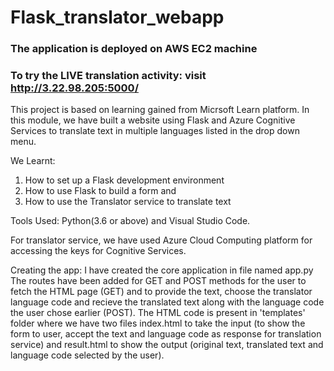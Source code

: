 # Flask_translator_webapp

### The application is deployed on AWS EC2 machine
### To try the LIVE translation activity: visit http://3.22.98.205:5000/

This project is based on learning gained from Micrsoft Learn platform.
In this module, we have built a website using Flask and Azure Cognitive Services to translate text in multiple languages listed in the drop down menu.

We Learnt:
1. How to set up a Flask development environment
2. How to use Flask to build a form and
3. How to use the Translator service to translate text

Tools Used: Python(3.6 or above) and Visual Studio Code.

For translator service, we have used Azure Cloud Computing platform for accessing the keys for Cognitive Services.

Creating the app:
I have created the core application in file named app.py
The routes have been added for GET and POST methods for the user to fetch the HTML page (GET) and to provide the text, choose the translator language code and recieve the translated text along with the language code the user chose earlier (POST).
The HTML code is present in 'templates' folder where we have two files index.html to take the input (to show the form to user, accept the text and language code as response for translation service) and result.html to show the output (original text, translated text and language code selected by the user).

